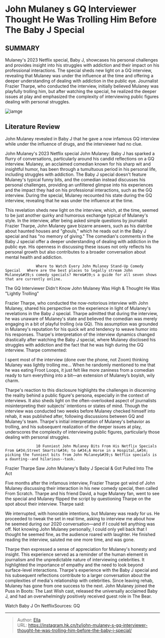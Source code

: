 # John Mulaney s GQ Interviewer Thought He Was  Trolling  Him Before The Baby J Special


## SUMMARY 



  Mulaney&#39;s 2023 Netflix special, Baby J, showcases his personal challenges and provides insight into his struggles with addiction and their impact on his professional interactions.   The special sheds new light on a GQ interview, revealing that Mulaney was under the influence at the time and offering a deeper understanding of dealing with addiction in the public eye.   Journalist Frazier Tharpe, who conducted the interview, initially believed Mulaney was playfully trolling him, but after watching the special, he realized the deeper issues at play and emphasized the complexity of interviewing public figures dealing with personal struggles.  

![iamge](https://static1.srcdn.com/wordpress/wp-content/uploads/2023/08/john-mulaney-performing-stand-up.jpg)

## Literature Review
John Mulaney revealed in Baby J that he gave a now infamous GQ interview while under the influence of drugs, and the interviewer had no clue.




John Mulaney&#39;s 2023 Netflix special John Mulaney: Baby J has sparked a flurry of conversations, particularly around his candid reflections on a GQ interview. Mulaney, an acclaimed comedian known for his sharp wit and insightful humor, has been through a tumultuous period in his personal life, including struggles with addiction. The Baby J special doesn&#39;t feature Mulaney&#39;s typical funny bits, and the comedian instead discusses his personal challenges, providing an unfiltered glimpse into his experiences and the impact they had on his professional interactions, such as the GQ interview. During the special, Mulaney recounted his state during the GQ interview, revealing that he was under the influence at the time.




This revelation sheds new light on the interview, which, at the time, seemed to be just another quirky and humorous exchange typical of Mulaney&#39;s style. In the interview, after being asked simple questions by journalist Frazier Tharpe, John Mulaney gave bizarre answers, such as his diatribe about haunted houses and &#34;ghouls,&#34; which he reads out in the Baby J special and has &#34;no memory of giving.&#34; The comedian&#39;s comments in the Baby J special offer a deeper understanding of dealing with addiction in the public eye. His openness in discussing these issues not only reflects his personal growth but also contributes to a broader conversation about mental health and addiction.

                  Where to Watch Every John Mulaney Stand-Up Comedy Special   Where are the best places to legally stream John Mulaney&#39;s comedy specials? Here&#39;s a guide for all seven shows that are currently online.    


 The GQ Interviewer Didn&#39;t Know John Mulaney Was High &amp; Thought He Was &#34;Lightly Trolling&#34; 
          




Frazier Tharpe, who conducted the now-notorious interview with John Mulaney, shared his perspective on the experience in light of Mulaney&#39;s revelations in the Baby J special. Tharpe admitted that during the interview, he was unaware of Mulaney&#39;s state and believed the comedian was merely engaging in a bit of playful trolling (via GQ). This assumption was grounded in Mulaney&#39;s reputation for his quick wit and tendency to weave humor into his responses. Tharpe&#39;s interpretation of the interview dynamics changed drastically after watching the Baby J special, where Mulaney disclosed his struggles with addiction and the fact that he was high during the GQ interview. Tharpe commented:



I spent most of the interview (done over the phone, not Zoom) thinking Mulaney was lightly trolling me... When he randomly mentioned to me that he was eating Froot Loops, it just felt like more zaniness from a comedian ready to turn everything into a bit—an extension of Mulaney’s boyish, wily charm.




Tharpe&#39;s reaction to this disclosure highlights the challenges in discerning the reality behind a public figure&#39;s persona, especially in the context of interviews. It also sheds light on the often-overlooked aspect of journalists misinterpreting their subjects&#39; intentions or states of mind. Though the interview was conducted two weeks before Mulaney checked himself into rehab, it was published after, following discussions between GQ and Mulaney&#39;s team. Tharpe&#39;s initial interpretation of Mulaney&#39;s behavior as trolling, and his subsequent realization of the deeper issues at play, underscores the complexity of interviewing public figures, particularly those dealing with personal struggles.




                  10 Funniest John Mulaney Bits From His Netflix Specials   From &#34;Street Smarts!&#34; to &#34;A Horse in a Hospital,&#34; picking the funniest bits from John Mulaney&#39;s Netflix specials is a daunting--and hilarious--task.    



 Frazier Tharpe Saw John Mulaney&#39;s Baby J Special &amp; Got Pulled Into The Act 
          

Five months after the infamous interview, Frazier Tharpe got wind of John Mulaney discussing their interaction in his new comedy special, then called From Scratch. Tharpe and his friend David, a huge Mulaney fan, went to see the special and Mulaney flipped the script by questioning Tharpe on the spot about their interview. Tharpe said:



We interrupted, with honorable intentions, but Mulaney was ready for us. He proceeded to tweak the set in real time, asking to interview me about how he seemed during our 2020 conversation—and if I could tell anything was off. Not knowing John Mulaney personally, I could only yell back that I thought he seemed fine, as the audience roared with laughter. He finished reading the interview, saluted me one more time, and was gone.







Tharpe then expressed a sense of appreciation for Mulaney&#39;s honesty and insight. This experience served as a reminder of the human element in journalism and the unpredictable nature of interviewing celebrities. It highlighted the importance of empathy and the need to look beyond surface-level interactions. Tharpe&#39;s experience with the Baby J special and his subsequent reflections contribute to a larger conversation about the complexities of media&#39;s relationship with celebrities. Since leaving rehab, Mulaney has gone from one success to the next. John Mulaney joined the Puss in Boots: The Last Wish cast, released the universally acclaimed Baby J, and had an overwhelmingly positively received guest role in The Bear.

Watch Baby J On NetflixSources: GQ



---

> Author: [Ella](https://instagram.hk.cn/)  
> URL: https://instagram.hk.cn/tv/john-mulaney-s-gq-interviewer-thought-he-was-trolling-him-before-the-baby-j-special/  

